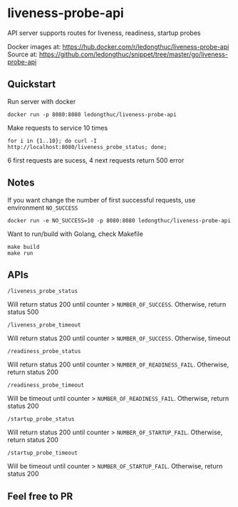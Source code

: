 # liveness-probe-api
API server supports routes for liveness, readiness, startup probes

Docker images at: https://hub.docker.com/r/ledongthuc/liveness-probe-api
Source at: https://github.com/ledongthuc/snippet/tree/master/go/liveness-probe-api

## Quickstart

Run server with docker
```
docker run -p 8080:8080 ledongthuc/liveness-probe-api
```

Make requests to service 10 times
```
for i in {1..10}; do curl -I http://localhost:8080/liveness_probe_status; done;
```

6 first requests are sucess, 4 next requests return 500 error

## Notes

If you want change the number of first successful requests, use environment `NO_SUCCESS`

```
docker run -e NO_SUCCESS=10 -p 8080:8080 ledongthuc/liveness-probe-api
```

Want to run/build with Golang, check Makefile

```
make build
make run
```
## APIs

`/liveness_probe_status`

Will return status 200 until counter > `NUMBER_OF_SUCCESS`. Otherwise, return status 500

`/liveness_probe_timeout`

Will return status 200 until counter > `NUMBER_OF_SUCCESS`. Otherwise, timeout

`/readiness_probe_status`

Will return status 200 until counter > `NUMBER_OF_READINESS_FAIL`. Otherwise, return status 200 

`/readiness_probe_timeout`

Will be timeout until counter > `NUMBER_OF_READINESS_FAIL`. Otherwise, return status 200 

`/startup_probe_status`

Will return status 200 until counter > `NUMBER_OF_STARTUP_FAIL`. Otherwise, return status 200 

`/startup_probe_timeout`

Will be timeout until counter > `NUMBER_OF_STARTUP_FAIL`. Otherwise, return status 200 

## Feel free to PR

